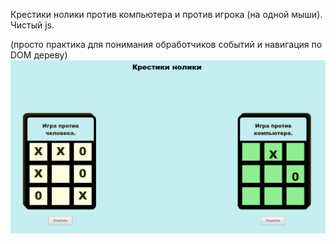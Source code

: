 Крестики нолики против компьютера и против игрока (на одной мыши). Чистый js.

(просто практика для понимания обработчиков событий и навигация по DOM дереву)
![alt text](23c3dfa6cbaa5c951ccbcf85fdd55774.png)
